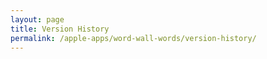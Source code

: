 ```yaml
---
layout: page
title: Version History
permalink: /apple-apps/word-wall-words/version-history/
---
```

